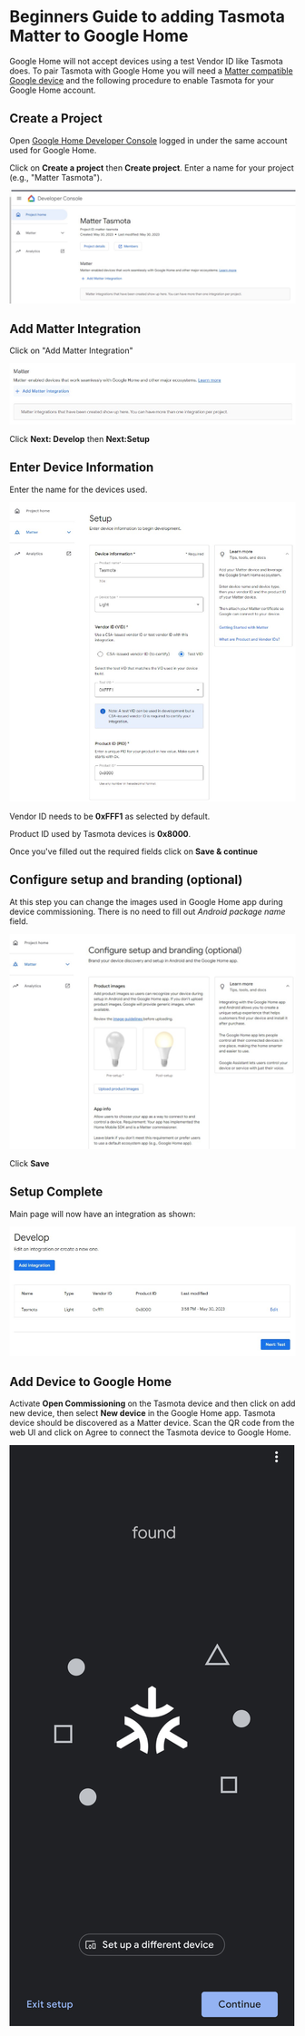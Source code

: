 # Beginners Guide to adding Tasmota Matter to Google Home

Google Home will not accept devices using a test Vendor ID like Tasmota does. To pair Tasmota with Google Home you will need a [Matter compatible Google device](https://support.google.com/googlenest/answer/12391458?hl=en) and the following procedure to enable Tasmota for your Google Home account.

## Create a Project

Open [Google Home Developer Console](https://console.home.google.com/projects) logged in under the same account used for Google Home.

Click on **Create a project** then **Create project**. Enter a name for your project (e.g., "Matter Tasmota").

![Step 1](_media/matter/google/step1.jpg)

## Add Matter Integration

Click on "Add Matter Integration"

![Step 2](_media/matter/google/step2.jpg)

Click **Next: Develop** then **Next:Setup**

## Enter Device Information

Enter the name for the devices used.

![Step 3](_media/matter/google/step3.jpg)

Vendor ID needs to be **0xFFF1** as selected by default.

Product ID used by Tasmota devices is **0x8000**.

Once you've filled out the required fields click on **Save & continue**

## Configure setup and branding (optional)

At this step you can change the images used in Google Home app during device commissioning. There is no need to fill out *Android package name* field.

![Step 4](_media/matter/google/step4.jpg)

Click **Save**

## Setup Complete

Main page will now have an integration as shown:

![Step 5](_media/matter/google/step5.jpg)

## Add Device to Google Home

Activate **Open Commissioning** on the Tasmota device and then click on add new device, then select **New device** in the Google Home app. Tasmota device should be discovered as a Matter device. Scan the QR code from the web UI and click on Agree to connect the Tasmota device to Google Home.

![Step 7](_media/matter/google/step7.jpg)

